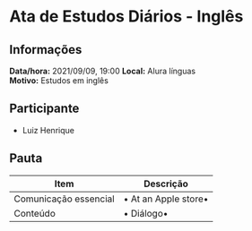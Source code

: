 # Ata de Estudos Diários - Inglês

## Informações

**Data/hora:** 2021/09/09, 19:00
**Local:** Alura línguas <br>
**Motivo:** Estudos em inglês

## Participante

- Luiz Henrique

## Pauta

| Item                  | Descrição                 |
| --------------------- | ------------------------- |
| Comunicação essencial | • At an Apple store• <br> |
| Conteúdo              | • Diálogo• <br>           |

